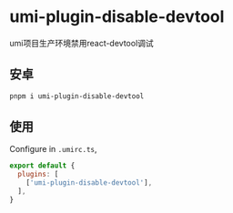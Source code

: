 # umi-plugin-disable-devtool

umi项目生产环境禁用react-devtool调试

## 安卓

```bash
pnpm i umi-plugin-disable-devtool
```

## 使用

Configure in `.umirc.ts`,

```js
export default {
  plugins: [
    ['umi-plugin-disable-devtool'],
  ],
}
```

